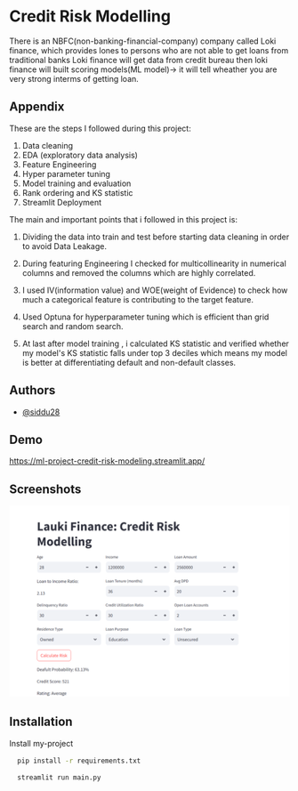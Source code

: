 
# Credit Risk Modelling

There is an NBFC(non-banking-financial-company) company called Loki finance, which provides lones to persons who are not able to get loans from traditional banks Loki finance will get data from credit bureau then loki finance will built scoring models(ML model)-> it will tell wheather you are very strong interms of getting loan.


## Appendix

These are the steps I followed during this project:
1. Data cleaning
2. EDA (exploratory data analysis)
3. Feature Engineering
4. Hyper parameter tuning
5. Model training and evaluation
6. Rank ordering and KS statistic
7. Streamlit Deployment


The main and important points that i followed in this project is:

1. Dividing the data into train and test before starting data cleaning in order to avoid Data Leakage.
2. During featuring Engineering I checked for multicollinearity in numerical columns and removed the columns which are highly correlated.
3. I used IV(information value) and WOE(weight of Evidence) to check how much a categorical feature is contributing to the target feature.
4. Used Optuna for hyperparameter tuning which is efficient than grid search and random search.

5. At last after model training , i calculated KS statistic and verified whether my model's KS statistic falls 
 under top 3 deciles which means my model is better at differentiating default and non-default 
 classes.


## Authors

- [@siddu28](https://github.com/siddu28/ML-project-credit-risk-model)


## Demo

https://ml-project-credit-risk-modeling.streamlit.app/


## Screenshots

![App Screenshot](https://github.com/siddu28/ML-project-credit-risk-model/blob/main/Screenshot%202024-11-25%20230508.png)


## Installation

Install my-project

```bash
  pip install -r requirements.txt
```

```
  streamlit run main.py  
```
    